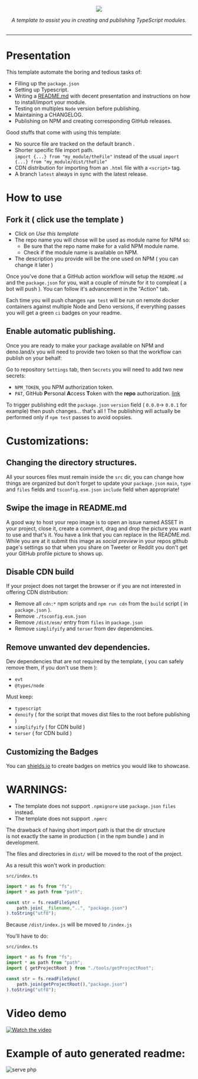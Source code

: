 <p align="center">
    <img src="https://user-images.githubusercontent.com/6702424/82094662-cd17c200-96fd-11ea-8645-808344bad951.png">  
</p>
<p align="center">
    <i> A template to assist you in creating and publishing TypeScript modules.</i>
    <br>
    <br>
</p>

---

# Presentation 

This template automate the boring and tedious tasks of:
- Filling up the ``package.json``
- Setting up Typescript.
- Writing a [README.md](https://github.com/garronej/denoify_ci/blob/dev/README.template.md) with decent presentation and instructions on how to install/import your module.
- Testing on multiples ``Node`` version before publishing.
- Maintaining a CHANGELOG.
- Publishing on NPM and creating corresponding GitHub releases.

Good stuffs that come with using this template:
- No source file are tracked on the default branch .
- Shorter specific file import path.  
  ``import {...} from "my_module/theFile"`` instead of the usual
  ``import {...} from "my_module/dist/theFile"`` 
- CDN distribution for importing from an ``.html`` file with a ``<script>`` tag.
- A branch ``latest`` always in sync with the latest release.

# How to use

## Fork it ( click use the template )

- Click on *Use this template*
- The repo name you will chose will be used as module name for NPM so:
  - Be sure that the repo name make for a valid NPM module name.
  - Check if the module name is available on NPM.
- The description you provide will be the one used on NPM ( you can change it later )

Once you've done that a GitHub action workflow will setup the ``README.md`` and the ``package.json`` for you, wait a couple of minute for it to compleat ( a bot will push ). You can follow it's advancement in the "Action" tab.

Each time you will push changes ``npm test`` will be run on remote docker containers against multiple Node and Deno versions, if everything passes you will get a green ``ci`` badges on your readme.

## Enable automatic publishing.

Once you are ready to make your package available on NPM and deno.land/x you 
will need to provide two token so that the workflow can publish on your behalf:

Go to repository ``Settings`` tab, then ``Secrets`` you will need to add two new secrets:
- ``NPM_TOKEN``, you NPM authorization token.
- ``PAT``, GitHub **P**ersonal **A**ccess **T**oken with the **repo** authorization. [link](https://github.com/settings/tokens)

To trigger publishing edit the ``package.json`` ``version`` field ( ``0.0.0``-> ``0.0.1`` for example) then push changes... that's all !
The publishing will actually be performed only if ``npm test`` passes to avoid oopsies.  

# Customizations: 

## Changing the directory structures.

All your sources files must remain inside the ``src`` dir, you can change how things are organized
but don't forget to update your ``package.json`` ``main``, ``type`` and ``files`` fields and ``tsconfig.esm.json`` ``include`` field when appropriate!

## Swipe the image in README.md

A good way to host your repo image is to open an issue named ASSET in your project, close it, create a comment, drag and drop the picture you want to use and that's it. You have a link that you can replace in the README.md.  
While you are at it submit this image as *social preview* in your repos github page's settings so that when you share on
Tweeter or Reddit you don't get your GitHub profile picture to shows up.

## Disable CDN build 

If your project does not target the browser or if you are not interested in offering CDN distribution:

- Remove all ``cdn:*`` npm scripts and ``npm run cdn`` from the `build` script ( in ``package.json`` ).
- Remove ``./tsconfig.esm.json``
- Remove ``/dist/esm/`` entry from ``files`` in ``package.json`` 
- Remove ``simplifyify`` and ``terser`` from dev dependencies.

## Remove unwanted dev dependencies.

Dev dependencies that are not required by the template, ( you can safely remove them, if you don't use them ):

- ``evt``
- ``@types/node``

Must keep: 

- ``typescript``
- ``denoify`` ( for the script that moves dist files to the root before publishing )
- ``simplifyify`` ( for CDN build )
- ``terser`` ( for CDN build )

## Customizing the Badges

You can [shields.io](https://shields.io) to create badges on metrics you would like to showcase.

# WARNINGS:

- The template does not support ``.npmignore`` use ``package.json`` ``files`` instead.
- The template does not support ``.npmrc``

The drawback of having short import path is that the dir structure  
is not exactly the same in production ( in the npm bundle ) and in development.

The files and directories in ``dist/`` will be moved to the root of the project.  

As a result this won't work in production: 

``src/index.ts``
```typescript
import * as fs from "fs";
import * as path from "path";

const str = fs.readFileSync(
    path.join(__filename,"..", "package.json")
).toString("utf8");
```

Because ``/dist/index.js`` will be moved to ``/index.js``

You'll have to do: 

``src/index.ts``
```typescript
import * as fs from "fs";
import * as path from "path";
import { getProjectRoot } from "./tools/getProjectRoot";

const str = fs.readFileSync(
    path.join(getProjectRoot(),"package.json")
).toString("utf8");
```

# Video demo

[![Watch the video](https://user-images.githubusercontent.com/6702424/82117367-c32ea700-976f-11ea-93f9-ec056aebc528.png)](https://youtu.be/Q5t-yP2PvPA)

# Example of auto generated readme:

![serve php](https://user-images.githubusercontent.com/6702424/82119079-d34c8380-977b-11ea-986d-55c783ca076a.jpeg)



